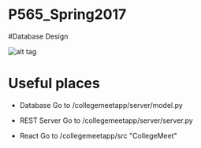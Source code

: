 # P565_Spring2017

#Database Design

![alt tag](https://github.iu.edu/scomathe/P565_Spring2017/blob/master/CollegeMeet-DatabaseDesign.PNG)

# Useful places

* Database
Go to /collegemeetapp/server/model.py

* REST Server
Go to /collegemeetapp/server/server.py

* React
Go to /collegemeetapp/src
"CollegeMeet" 
